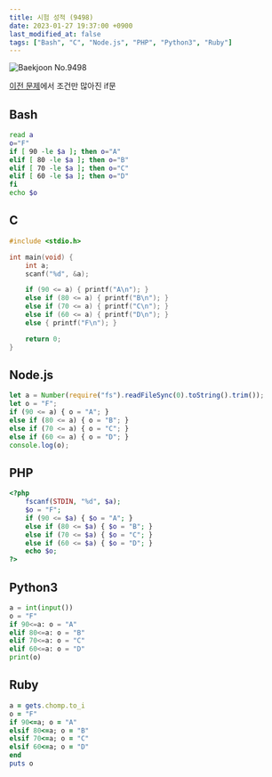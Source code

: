```yaml
---
title: 시험 성적 (9498)
date: 2023-01-27 19:37:00 +0900
last_modified_at: false
tags: ["Bash", "C", "Node.js", "PHP", "Python3", "Ruby"]
---
```


![Baekjoon No.9498](https://cdn.jsdelivr.net/gh/kimzuni/cdn/blog/baekjoon-9498.png)

[이전 문제](/posts/baekjoon-1330/)에서 조건만 많아진 if문

## Bash

```bash
read a
o="F"
if [ 90 -le $a ]; then o="A"
elif [ 80 -le $a ]; then o="B"
elif [ 70 -le $a ]; then o="C"
elif [ 60 -le $a ]; then o="D"
fi
echo $o
```

## C

```c
#include <stdio.h>

int main(void) {
	int a;
	scanf("%d", &a);

	if (90 <= a) { printf("A\n"); }
	else if (80 <= a) { printf("B\n"); }
	else if (70 <= a) { printf("C\n"); }
	else if (60 <= a) { printf("D\n"); }
	else { printf("F\n"); }

	return 0;
}
```

## Node.js

```javascript
let a = Number(require("fs").readFileSync(0).toString().trim());
let o = "F";
if (90 <= a) { o = "A"; }
else if (80 <= a) { o = "B"; }
else if (70 <= a) { o = "C"; }
else if (60 <= a) { o = "D"; }
console.log(o);
```

## PHP

```php
<?php
	fscanf(STDIN, "%d", $a);
	$o = "F";
	if (90 <= $a) { $o = "A"; }
	else if (80 <= $a) { $o = "B"; }
	else if (70 <= $a) { $o = "C"; }
	else if (60 <= $a) { $o = "D"; }
	echo $o;
?>
```

## Python3

```python
a = int(input())
o = "F"
if 90<=a: o = "A"
elif 80<=a: o = "B"
elif 70<=a: o = "C"
elif 60<=a: o = "D"
print(o)
```

## Ruby

```ruby
a = gets.chomp.to_i
o = "F"
if 90<=a; o = "A"
elsif 80<=a; o = "B"
elsif 70<=a; o = "C"
elsif 60<=a; o = "D"
end
puts o
```
